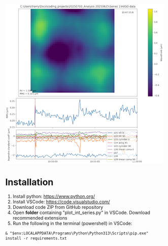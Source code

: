 ![example](docs/example.png)

# Installation
1. Install python: https://www.python.org/
2. Install VSCode: https://code.visualstudio.com/
3. Download code ZIP from GitHub repository
4. Open **folder** containing "plot_int_series.py" in VSCode. Download recommended extensions
5. Run the following in the terminal (powershell) in VSCode:

```
& "$env:LOCALAPPDATA\Programs\Python\Python313\Scripts\pip.exe" install -r requirements.txt
```